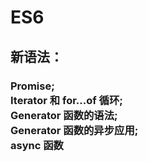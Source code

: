 # ES6
## 新语法：
### Promise;<br>Iterator 和 for...of 循环;<br>Generator 函数的语法;<br>Generator 函数的异步应用;<br>async 函数
